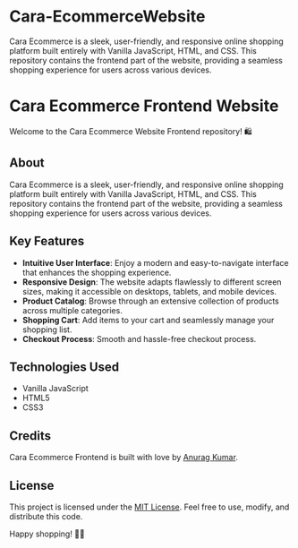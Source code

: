 # Cara-EcommerceWebsite
Cara Ecommerce is a sleek, user-friendly, and responsive online shopping platform built entirely with Vanilla JavaScript, HTML, and CSS. This repository contains the frontend part of the website, providing a seamless shopping experience for users across various devices.

# Cara Ecommerce Frontend Website

Welcome to the Cara Ecommerce Website Frontend repository! 🛍️

## About

Cara Ecommerce is a sleek, user-friendly, and responsive online shopping platform built entirely with Vanilla JavaScript, HTML, and CSS. This repository contains the frontend part of the website, providing a seamless shopping experience for users across various devices.

## Key Features

- **Intuitive User Interface**: Enjoy a modern and easy-to-navigate interface that enhances the shopping experience.
- **Responsive Design**: The website adapts flawlessly to different screen sizes, making it accessible on desktops, tablets, and mobile devices.
- **Product Catalog**: Browse through an extensive collection of products across multiple categories.
- **Shopping Cart**: Add items to your cart and seamlessly manage your shopping list.
- **Checkout Process**: Smooth and hassle-free checkout process.

## Technologies Used

- Vanilla JavaScript
- HTML5
- CSS3

## Credits

Cara Ecommerce Frontend is built with love by [Anurag Kumar](https://github.com/anuragino).

## License

This project is licensed under the [MIT License](https://opensource.org/licenses/MIT). Feel free to use, modify, and distribute this code.

Happy shopping! 🛒✨